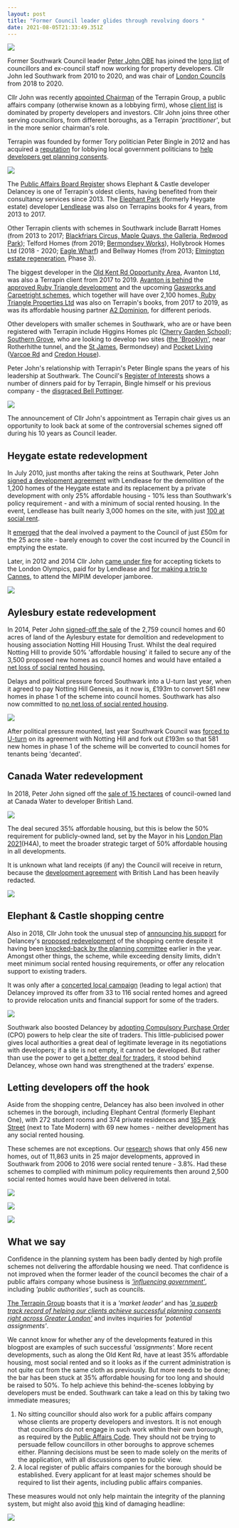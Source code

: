 ```yaml
---
layout: post
title: "Former Council leader glides through revolving doors "
date: 2021-08-05T21:33:49.351Z
---
```

![](/img/pjterrapin.png)

Former Southwark Council leader [Peter John OBE](https://www.southwarknews.co.uk/news/exclusive-council-leader-steps-down-after-ten-years/) has joined the [long list](https://www.35percent.org/revolving-doors/) of councillors and ex-council staff now working for property developers.  Cllr John led Southwark from 2010 to 2020, and was chair of [London Councils](https://www.londoncouncils.gov.uk/) from 2018 to 2020. 

Cllr John was recently [appointed Chairman](https://www.terrapingroup.co.uk/ourPeople/17) of the Terrapin Group, a public affairs company (otherwise known as a lobbying firm), whose [client list](https://www.terrapingroup.co.uk/ourClients) is dominated by property developers and investors.  Cllr John joins three other serving councillors, from different boroughs, as a Terrapin *'practitioner'*, but in the more senior chairman's role.

Terrapin was founded by former Tory politician Peter Bingle in 2012 and has acquired a [reputation](https://www.theguardian.com/uk-news/2018/sep/13/home-builders-lobbyist-pushed-council-leader-to-sort-and-speed-planning) for lobbying local government politicians to [help developers get planning consents](https://www.theguardian.com/uk-news/2018/sep/13/home-builders-lobbyist-pushed-council-leader-to-sort-and-speed-planning).

![](/img/terrapincomp.jpg)

The [Public Affairs Board Register](https://register.prca.org.uk/register/previous-registers/) shows Elephant & Castle developer Delancey is one of Terrapin's oldest clients, having benefited from their consultancy services since 2013.  The [Elephant Park](https://www.elephantpark.co.uk/) (formerly Heygate estate) developer [Lendlease](https://www.elephantpark.co.uk/about-elephant-park/lendlease/) was also on Terrapins books for 4 years, from 2013 to 2017. 

Other Terrapin clients with schemes in Southwark include Barratt Homes (from 2013 to 2017; [Blackfriars Circus, Maple Quays, the Galleria, Redwood Park](https://www.35percent.org/blackfriars-circus/)); Telford Homes (from 2019; [Bermondsey Works](https://www.se16.com/2287-telford-homes-rotherhithe-new-road)), Hollybrook Homes Ltd (2018 - 2020; [Eagle Wharf](https://planning.southwark.gov.uk/online-applications/applicationDetails.do?activeTab=summary&keyVal=ZZZV0LKBWR146)) and Bellway Homes (from 2013; [Elmington estate regeneration](https://www.35percent.org/elmington-regeneration/), Phase 3).

The biggest developer in the [Old Kent Rd Opportunity Area](https://www.southwark.gov.uk/planning-and-building-control/planning-policy-and-transport-policy/development-plan/area-action-plans-section/old-kent-road-aap), Avanton Ltd, was also a Terrapin client from 2017 to 2019.  [Avanton is behind](https://avanton.co.uk/project/avanton-old-kent-road/?single) the [approved Ruby Triangle development](https://planning.southwark.gov.uk/online-applications-old/applicationDetails.do?activeTab=externalDocuments&keyVal=_STHWR_DCAPR_9577483) and the upcoming [Gasworks and Carpetright schemes](https://avanton.co.uk/2019/12/03/avanton-acquires-gasholders-site-on-old-kent-road-for-230-million-mixed-use-regeneration-project/), which together will have over 2,100 homes.[ Ruby Triangle Properties Ltd](https://www.35percent.org/ruby-triangle-goes-to-committee/) was also on Terrapin's books, from 2017 to 2019, as was its affordable housing partner [A2 Dominion](https://a2dominion.co.uk/en), for different periods.

Other developers with smaller schemes in Southwark, who are or have been registered with Terrapin include Higgins Homes plc ([Cherry Garden School](https://www.southwark.gov.uk/news/2021/may/56-new-homes-to-be-built-on-ex-school-site-in-bermondsey)); [Southern Grove](https://southerngrove.co.uk/), who are looking to develop two sites ([the 'Brooklyn'](https://southerngrove.co.uk/portfolio/brooklyn-canada-water/), near Rotherhithe tunnel, and the [St James](https://southerngrove.co.uk/portfolio/st-james-bermondsey/), Bermondsey) and [Pocket Living](https://www.35percent.org/no-room-for-social-rent-at-pocket-living-on-the-old-kent-road/) ([Varcoe Rd](https://planning.southwark.gov.uk/online-applications/applicationDetails.do?keyVal=ZZZV0WKBWR623&activeTab=summary) and [Credon House](https://planning.southwark.gov.uk/online-applications/applicationDetails.do?activeTab=documents&keyVal=Q2TJM2KBKZ000)).

Peter John's relationship with Terrapin's Peter Bingle spans the years of his leadership at Southwark. The Council's [Register of Interests](https://moderngov.southwark.gov.uk/mgDeclarationSubmission.aspx?UID=189&HID=1954&FID=0&HPID=0) shows a number of dinners paid for by Terrapin, Bingle himself or his previous company - the [disgraced Bell Pottinger](https://www.bbc.co.uk/news/business-41245719).

![](https://southwarknotes.files.wordpress.com/2020/11/pj-bingle-1-2.jpg?w=768)

The announcement of Cllr John's appointment as Terrapin chair gives us an opportunity to look back at some of the controversial schemes signed off during his 10 years as Council leader.

## Heygate estate redevelopment

In July 2010, just months after taking the reins at Southwark, Peter John [signed a development agreement](https://www.london-se1.co.uk/news/view/4712) with Lendlease for the demolition of the 1,200 homes of the Heygate estate and its replacement by a private development with only 25% affordable housing - 10% less than Southwark's policy requirement - and with a minimum of social rented housing.  In the event, Lendlease has built nearly 3,000 homes on the site, with just [100 at social rent](https://www.35percent.org/elephant-park-final-phase-affordable-housing/).

It [emerged](https://www.35percent.org/heygate-regeneration-faq/#the-deal-with-lendlease) that the deal involved a payment to the Council of just £50m for the 25 acre site - barely enough to cover the cost incurred by the Council in emptying the estate.

Later, in 2012 and 2014 Cllr John [came under fire](http://heygatewashome.org/img/SNOlympicTickets.pdf) for accepting tickets to the London Olympics, paid for by Lendlease and [for making a trip to Cannes](https://www.theguardian.com/commentisfree/2014/oct/14/yacht-cannes-selling-homes-local-government-officials-mipim), to attend the MIPIM developer jamboree.

![](/img/screenshot-2021-08-06-at-10-25-18-elephant-castle-regeneration-agreement-formally-signed.png)

## Aylesbury estate redevelopment

In 2014, Peter John [signed-off the sale](https://www.theguardian.com/uk-news/davehillblog/2014/feb/02/southwark-council-aylesbury-estate-regeneration) of the 2,759 council homes and 60 acres of land of the Aylesbury estate for demolition and redevelopment to housing association Notting Hill Housing Trust. Whilst the deal required Notting Hill to provide 50% 'affordable housing' it failed to secure any of the 3,500 proposed new homes as council homes and would have entailed a [net loss of social rented housing.](https://www.35percent.org/aylesbury-estate/)

Delays and political pressure forced Southwark into a U-turn last year, when  it agreed to pay Notting Hill Genesis, as it now is, £193m to convert 581 new homes in phase 1 of the scheme into council homes.  Southwark has also now committed to [no net loss of social rented housing](https://www.southwarknews.co.uk/news/aylesbury-regen-increase-in-social-rent-housing-in-phase-2-means-all-tenants-from-later-development-stages-will-have-off-plan-homes-ready-by-2028/).

![](/img/c8vumwwxcaeliyc.jpg)

After political pressure mounted, last year Southwark Council was [forced to U-turn](https://www.35percent.org/aylesbury-estate-fds-variation/) on its agreement with Notting Hill and fork out £193m so that 581 new homes in phase 1 of the scheme will be converted to council homes for tenants being 'decanted'.  

## Canada Water redevelopment

In 2018, Peter John signed off the [sale of 15 hectares](https://www.room151.co.uk/151-news/southwark-joins-british-land-in-deal-for-3000-new-homes-at-canada-water/)[](https://www.room151.co.uk/151-news/southwark-joins-british-land-in-deal-for-3000-new-homes-at-canada-water/) of council-owned land at Canada Water to developer British Land.

![](https://crappistmartin.github.io/images/CanadaWaterSiteC.png)

The deal secured 35% affordable housing, but this is below the 50% requirement for publicly-owned land, set by the Mayor in his [London Plan 2021](https://www.london.gov.uk/sites/default/files/the_london_plan_2021.pdf)(H4A), to meet the broader strategic target of 50% affordable housing in all developments. 

It is unknown what land receipts (if any) the Council will receive in return, because the [development agreement](https://www.southwark.gov.uk/regeneration/canada-water?chapter=6&article) with British Land has been heavily redacted.

![](https://www.35percent.org/img/cwdpa.png)

## Elephant & Castle shopping centre

Also in 2018, Cllr John took the unusual step of [announcing his support](https://www.london-se1.co.uk/news/view/9599) for Delancey's [proposed redevelopment](https://www.35percent.org/shopping-centre/) of the shopping centre despite it having been [knocked-back by the planning committee](https://www.35percent.org/delancey-tries-again/) earlier in the year.  Amongst other things, the scheme, while exceeding density limits, didn't meet minimum social rented housing requirements, or offer any relocation support to existing traders.

It was only after a [concerted local campaign](https://www.35percent.org/test-blog-post/) (leading to legal action) that Delancey improved its offer from 33 to 116 social rented homes and agreed to provide relocation units and financial support for some of the traders.

![](/img/screenshot-2021-08-06-at-11-50-04-interview-cllr-peter-john-southwark-labour-leader.png)

Southwark also boosted Delancey by [adopting Compulsory Purchase Order](https://www.35percent.org/shopping-centre-compulsory-purchase-order/) (CPO) powers to help clear the site of traders.  This little-publicised power gives local authorities a great deal of legitimate leverage in its negotiations with developers; if a site is not empty, it cannot be developed. But rather than use the power to get [a better deal for traders](https://www.35percent.org/shopping-centre-compulsory-purchase-order/), it stood behind Delancey, whose own hand was strengthened at the traders' expense.

## Letting developers off the hook

Aside from the shopping centre, Delancey has also been involved in other schemes in the borough, including Elephant Central (formerly Elephant One), with 272 student rooms and 374 private residences and [185 Park Street](https://www.london-se1.co.uk/news/view/8388) (next to Tate Modern) with 69 new homes - neither development has any social rented housing.

These schemes are not exceptions.  Our [research](https://35percent.org/major-schemes) shows that only 456 new homes, out of 11,863 units in 25 major developments, approved in Southwark from 2006 to 2016  were social rented tenure - 3.8%. Had these schemes to complied with minimum policy requirements then around 2,500 social rented homes would have been delivered in total.

![](https://www.35percent.org/img/majschemes.png)

![](https://www.35percent.org/img/selloff2.png)

![](https://www.35percent.org/img/soldland.png)

## What we say 

Confidence in the planning system has been badly dented by high profile schemes not delivering the affordable housing we need.  That confidence is not improved when the former leader of the council becomes the chair of a public affairs company whose business is *['influencing government'](<https://www.prca.org.uk/sites/default/files/Definition of Public Affairs PDF.pdf>)*, including *'public authorities'*, such as councils.

[The Terrapin Group](https://www.terrapingroup.co.uk/) boasts that it is a *'market leader'* and has *['a superb track record of helping our clients achieve successful planning consents right across Greater London'](https://www.terrapingroup.co.uk/terrapinCommunications)* and invites inquiries for *'potential assignments'*.

We cannot know for whether any of the developments featured in this blogpost are examples of such successful *'assignments'.*  More recent developments, such as along the Old Kent Rd, have at least 35% affordable housing, most social rented and so it looks as if the current administration is not quite cut from the same cloth as previously.  But more needs to be done; the bar has been stuck at 35% affordable housing for too long and should be raised to 50%.  To help achieve this behind-the-scenes lobbying by developers must be ended.  Southwark can take a lead on this by taking two immediate measures;

1. No sitting councillor should also work for a public affairs company whose clients are property developers and investors.  It is not enough that councillors do not engage in such work within their own borough, as required by the [Public Affairs Code](<https://www.prca.org.uk/sites/default/files/Public Affairs Code February 2021 23.2.2021.pdf>).  They should not be trying to persuade fellow councillors in other boroughs to approve schemes either.  Planning decisions must be seen to made solely on the merits of the application, with all discussions open to public view.
2. A local register of public affairs companies for the borough should be established.  Every applicant for at least major schemes should be required to list their agents, including public affairs companies.

These measures would not only help maintain the integrity of the planning system, but might also avoid [](https://crappistmartin.github.io/images/private-eye-southwark-council-developers.png)[this](https://crappistmartin.github.io/images/private-eye-southwark-council-developers.png) kind of damaging headline:

![](https://crappistmartin.github.io/images/private-eye-southwark-council-developers.png)